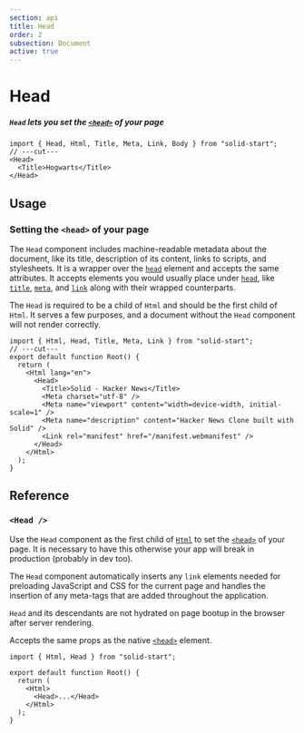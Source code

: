 ```yaml
---
section: api
title: Head
order: 2
subsection: Document
active: true
---
```


# Head

##### `Head` lets you set the [`<head>`][nativehead] of your page

<div class="text-lg">

```tsx twoslash
import { Head, Html, Title, Meta, Link, Body } from "solid-start";
// ---cut---
<Head>
  <Title>Hogwarts</Title>
</Head>
```

</div>

## Usage

### Setting the `<head>` of your page

The `Head` component includes machine-readable metadata about the document, like its title, description of its content, links to scripts, and stylesheets. It is a wrapper over the [`head`][nativehead] element and accepts the same attributes. It accepts elements you would usually place under [`head`][nativehead], like [`title`][nativetitle], [`meta`][nativemeta], and [`link`][nativelink] along with their wrapped counterparts.


The <token-link id="1" token="Html">`Head`</token-link> is required to be a child of `Html` and should be the first child of <token-link id="1" token="Html">`Html`</token-link>. It serves a few purposes, and a document without the `Head` component will not render correctly.

```tsx twoslash mark=4[5:8]
import { Html, Head, Title, Meta, Link } from "solid-start";
// ---cut---
export default function Root() {
  return (
    <Html lang="en">
      <Head>
        <Title>Solid - Hacker News</Title>
        <Meta charset="utf-8" />
        <Meta name="viewport" content="width=device-width, initial-scale=1" />
        <Meta name="description" content="Hacker News Clone built with Solid" />
        <Link rel="manifest" href="/manifest.webmanifest" />
      </Head>
    </Html>
  );
}
```

## Reference

### `<Head />`

Use the `Head` component as the first child of [`Html`][html] to set the [`<head>`][nativehead] of your page. It is necessary to have this otherwise your app will break in production (probably in dev too).

The `Head` component automatically inserts any `link` elements needed for preloading JavaScript and CSS for the current page and handles the insertion of any meta-tags that are added throughout the application.

`Head` and its descendants are not hydrated on page bootup in the browser after server rendering.

Accepts the same props as the native [`<head>`][nativehead] element.

```tsx twoslash
import { Html, Head } from "solid-start";

export default function Root() {
  return (
    <Html>
      <Head>...</Head>
    </Html>
  );
}
```

[nativehead]: https://developer.mozilla.org/en-US/docs/Web/HTML/Element/head
[nativetitle]: https://developer.mozilla.org/en-US/docs/Web/HTML/Element/title
[nativemeta]: https://developer.mozilla.org/en-US/docs/Web/HTML/Element/meta
[nativelink]: https://developer.mozilla.org/en-US/docs/Web/HTML/Element/link
[html]: /api/Html

